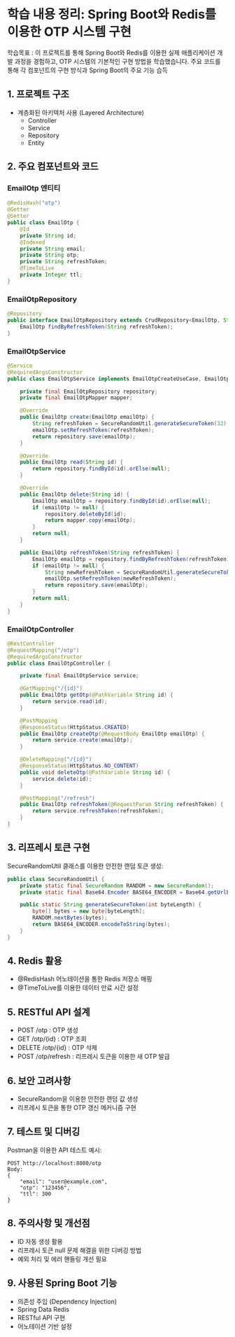 # 학습 내용 정리: Spring Boot와 Redis를 이용한 OTP 시스템 구현
학습목표 : 이 프로젝트를 통해 Spring Boot와 Redis를 이용한 실제 애플리케이션 개발 과정을 경험하고, 
OTP 시스템의 기본적인 구현 방법을 학습했습니다. 주요 코드를 통해 각 컴포넌트의 구현 방식과 Spring Boot의 주요 기능 습득

## 1. 프로젝트 구조
- 계층화된 아키텍처 사용 (Layered Architecture)
  - Controller
  - Service
  - Repository
  - Entity

## 2. 주요 컴포넌트와 코드

### EmailOtp 엔티티
```java
@RedisHash("otp")
@Getter
@Setter
public class EmailOtp {
    @Id
    private String id;
    @Indexed
    private String email;
    private String otp;
    private String refreshToken;
    @TimeToLive
    private Integer ttl;
}
```

### EmailOtpRepository
```java
@Repository
public interface EmailOtpRepository extends CrudRepository<EmailOtp, String> {
    EmailOtp findByRefreshToken(String refreshToken);
}
```

### EmailOtpService
```java
@Service
@RequiredArgsConstructor
public class EmailOtpService implements EmailOtpCreateUseCase, EmailOtpReadUseCase, EmailOtpDeleteUseCase {

    private final EmailOtpRepository repository;
    private final EmailOtpMapper mapper;

    @Override
    public EmailOtp create(EmailOtp emailOtp) {
        String refreshToken = SecureRandomUtil.generateSecureToken(32);
        emailOtp.setRefreshToken(refreshToken);
        return repository.save(emailOtp);
    }

    @Override
    public EmailOtp read(String id) {
        return repository.findById(id).orElse(null);
    }

    @Override
    public EmailOtp delete(String id) {
        EmailOtp emailOtp = repository.findById(id).orElse(null);
        if (emailOtp != null) {
            repository.deleteById(id);
            return mapper.copy(emailOtp);
        }
        return null;
    }

    public EmailOtp refreshToken(String refreshToken) {
        EmailOtp emailOtp = repository.findByRefreshToken(refreshToken);
        if (emailOtp != null) {
            String newRefreshToken = SecureRandomUtil.generateSecureToken(32);
            emailOtp.setRefreshToken(newRefreshToken);
            return repository.save(emailOtp);
        }
        return null;
    }
}
```

### EmailOtpController
```java
@RestController
@RequestMapping("/otp")
@RequiredArgsConstructor
public class EmailOtpController {

    private final EmailOtpService service;

    @GetMapping("/{id}")
    public EmailOtp getOtp(@PathVariable String id) {
        return service.read(id);
    }

    @PostMapping
    @ResponseStatus(HttpStatus.CREATED)
    public EmailOtp createOtp(@RequestBody EmailOtp emailOtp) {
        return service.create(emailOtp);
    }

    @DeleteMapping("/{id}")
    @ResponseStatus(HttpStatus.NO_CONTENT)
    public void deleteOtp(@PathVariable String id) {
        service.delete(id);
    }

    @PostMapping("/refresh")
    public EmailOtp refreshToken(@RequestParam String refreshToken) {
        return service.refreshToken(refreshToken);
    }
}
```

## 3. 리프레시 토큰 구현
SecureRandomUtil 클래스를 이용한 안전한 랜덤 토큰 생성:

```java
public class SecureRandomUtil {
    private static final SecureRandom RANDOM = new SecureRandom();
    private static final Base64.Encoder BASE64_ENCODER = Base64.getUrlEncoder().withoutPadding();

    public static String generateSecureToken(int byteLength) {
        byte[] bytes = new byte[byteLength];
        RANDOM.nextBytes(bytes);
        return BASE64_ENCODER.encodeToString(bytes);
    }
}
```

## 4. Redis 활용
- @RedisHash 어노테이션을 통한 Redis 저장소 매핑
- @TimeToLive를 이용한 데이터 만료 시간 설정

## 5. RESTful API 설계
- POST /otp : OTP 생성
- GET /otp/{id} : OTP 조회
- DELETE /otp/{id} : OTP 삭제
- POST /otp/refresh : 리프레시 토큰을 이용한 새 OTP 발급

## 6. 보안 고려사항
- SecureRandom을 이용한 안전한 랜덤 값 생성
- 리프레시 토큰을 통한 OTP 갱신 메커니즘 구현

## 7. 테스트 및 디버깅
Postman을 이용한 API 테스트 예시:
```
POST http://localhost:8080/otp
Body:
{
    "email": "user@example.com",
    "otp": "123456",
    "ttl": 300
}
```

## 8. 주의사항 및 개선점
- ID 자동 생성 활용
- 리프레시 토큰 null 문제 해결을 위한 디버깅 방법
- 예외 처리 및 에러 핸들링 개선 필요

## 9. 사용된 Spring Boot 기능
- 의존성 주입 (Dependency Injection)
- Spring Data Redis
- RESTful API 구현
- 어노테이션 기반 설정

